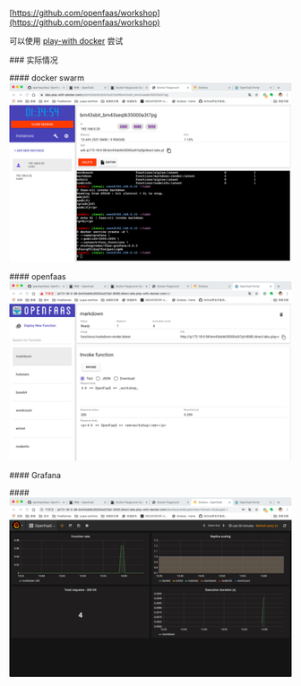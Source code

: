 [https://github.com/openfaas/workshop](https://github.com/openfaas/workshop)

可以使用 [play-with docker](https://labs.play-with-docker.com/) 尝试

\### 实际情况

\#### docker swarm
![image.png](assert/1569218613975-1798ba92-c245-4aee-957b-7fe57995cf30.png)

\#### openfaas
![image.png](assert/1569218670593-301d1a59-037c-46d1-98db-ee265c22854c.png)

\#### Grafana

\#### ![image.png](assert/1569218734644-289fc627-c441-458d-9130-faa2bb5da678.png)